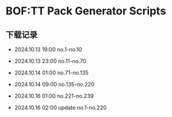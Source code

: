 # BOF:TT Pack Generator Scripts

## 下载记录

- 2024.10.13 19:00 no.1-no.10
- 2024.10.13 23:00 no.11-no.70
- 2024.10.14 01:00 no.71-no.135
- 2024.10.14 09:00 no.135-no.220

- 2024.10.16 01:00 no.221-no.239
- 2024.10.16 02:00 update no.1-no.220
